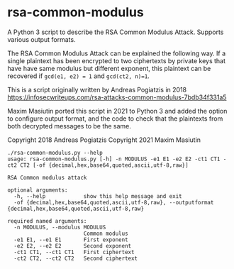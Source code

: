 # rsa-common-modulus
A Python 3 script to describe the RSA Common Modulus Attack. Supports various output formats.

The RSA Common Modulus Attack can be explained the following way.
If a single plaintext has been encrypted to two ciphertexts 
by private keys that have have same modulus but different exponent,
this plaintext can be recovered if `gcd(e1, e2) = 1` and `gcd(ct2, n)=1`.

This is a script originally written by Andreas Pogiatzis in 2018
<https://infosecwriteups.com/rsa-attacks-common-modulus-7bdb34f331a5>

Maxim Masiutin ported this script in 2021 to Python 3 and added the option to configure output format,
and the code to check that the plaintexts from both decrypted messages to be the same.

Copyright 2018 Andreas Pogiatzis
Copyright 2021 Maxim Masiutin

```
./rsa-common-modulus.py --help
usage: rsa-common-modulus.py [-h] -n MODULUS -e1 E1 -e2 E2 -ct1 CT1 -ct2 CT2 [-of {decimal,hex,base64,quoted,ascii,utf-8,raw}]

RSA Common modulus attack

optional arguments:
  -h, --help            show this help message and exit
  -of {decimal,hex,base64,quoted,ascii,utf-8,raw}, --outputformat {decimal,hex,base64,quoted,ascii,utf-8,raw}

required named arguments:
  -n MODULUS, --modulus MODULUS
                        Common modulus
  -e1 E1, --e1 E1       First exponent
  -e2 E2, --e2 E2       Second exponent
  -ct1 CT1, --ct1 CT1   First ciphertext
  -ct2 CT2, --ct2 CT2   Second ciphertext
```